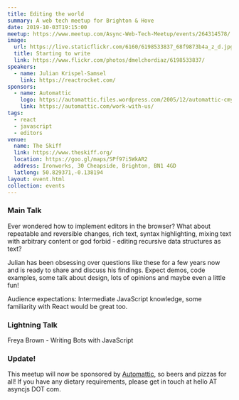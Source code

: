 ```yaml
---
title: Editing the world
summary: A web tech meetup for Brighton & Hove
date: 2019-10-03T19:15:00
meetup: https://www.meetup.com/Async-Web-Tech-Meetup/events/264314578/
image:
  url: https://live.staticflickr.com/6160/6198533837_68f9873b4a_z_d.jpg
  title: Starting to write
  link: https://www.flickr.com/photos/dmelchordiaz/6198533837/
speakers:
  - name: Julian Krispel-Samsel
    link: https://reactrocket.com/
sponsors:
  - name: Automattic
    logo: https://automattic.files.wordpress.com/2005/12/automattic-cmyk.png
    link: https://automattic.com/work-with-us/
tags:
  - react
  - javascript
  - editors
venue:
  name: The Skiff
  link: https://www.theskiff.org/
  location: https://goo.gl/maps/SPf97i5WkAR2
  address: Ironworks, 30 Cheapside, Brighton, BN1 4GD
  latlong: 50.829371,-0.138194
layout: event.html
collection: events
---
```


### Main Talk

Ever wondered how to implement editors in the browser? What about repeatable and reversible changes, rich text, syntax highlighting, mixing text with arbitrary content or god forbid - editing recursive data structures as text?

Julian has been obsessing over questions like these for a few years now and is ready to share and discuss his findings. Expect demos, code examples, some talk about design, lots of opinions and maybe even a little fun!

Audience expectations: Intermediate JavaScript knowledge, some familiarity with React would be great too.

### Lightning Talk

Freya Brown - Writing Bots with JavaScript

### Update!

This meetup will now be sponsored by [Automattic](https://automattic.com/work-with-us/), so beers and pizzas for all! If you have any dietary requirements, please get in touch at hello AT asyncjs DOT com.
